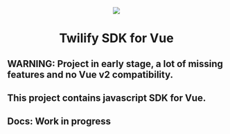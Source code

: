 <div align="center" href="https://twilify.app">
    <img src="https://twilify.app/logo-128x.png">
    <h1>Twilify SDK for Vue</h1>
</div>

## WARNING: Project in early stage, a lot of missing features and no Vue v2 compatibility.

## This project contains javascript SDK for Vue.

## Docs: Work in progress
